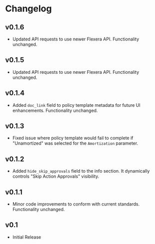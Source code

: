 # Changelog

## v0.1.6

- Updated API requests to use newer Flexera API. Functionality unchanged.

## v0.1.5

- Updated API requests to use newer Flexera API. Functionality unchanged.

## v0.1.4

- Added `doc_link` field to policy template metadata for future UI enhancements. Functionality unchanged.

## v0.1.3

- Fixed issue where policy template would fail to complete if "Unamortized" was selected for the `Amortization` parameter.

## v0.1.2

- Added `hide_skip_approvals` field to the info section. It dynamically controls "Skip Action Approvals" visibility.

## v0.1.1

- Minor code improvements to conform with current standards. Functionality unchanged.

## v0.1

- Initial Release
